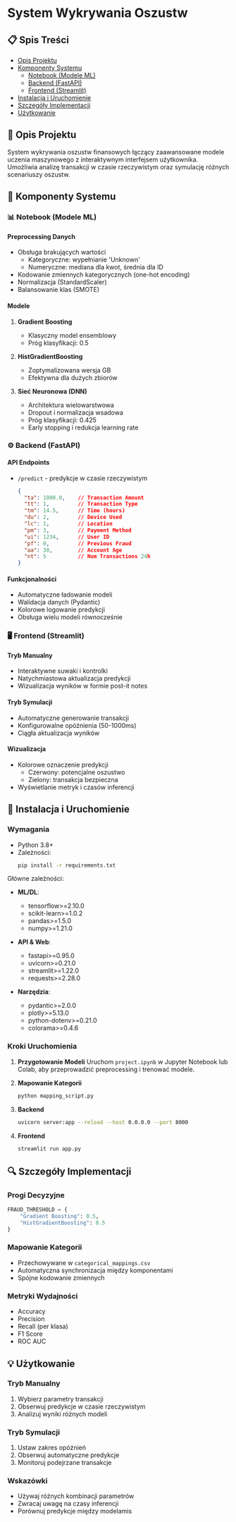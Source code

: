 # System Wykrywania Oszustw

## 📋 Spis Treści
- [Opis Projektu](#-opis-projektu)
- [Komponenty Systemu](#-komponenty-systemu)
  - [Notebook (Modele ML)](#-notebook-modele-ml)
  - [Backend (FastAPI)](#-backend-fastapi)
  - [Frontend (Streamlit)](#-frontend-streamlit)
- [Instalacja i Uruchomienie](#-instalacja-i-uruchomienie)
- [Szczegóły Implementacji](#-szczegóły-implementacji)
- [Użytkowanie](#-użytkowanie)

## 🎯 Opis Projektu
System wykrywania oszustw finansowych łączący zaawansowane modele uczenia maszynowego z interaktywnym interfejsem użytkownika. Umożliwia analizę transakcji w czasie rzeczywistym oraz symulację różnych scenariuszy oszustw.

## 🔧 Komponenty Systemu

### 📊 Notebook (Modele ML)
#### Preprocessing Danych
- Obsługa brakujących wartości
  - Kategoryczne: wypełnianie 'Unknown'
  - Numeryczne: mediana dla kwot, średnia dla ID
- Kodowanie zmiennych kategorycznych (one-hot encoding)
- Normalizacja (StandardScaler)
- Balansowanie klas (SMOTE)

#### Modele
1. **Gradient Boosting**
   - Klasyczny model ensemblowy
   - Próg klasyfikacji: 0.5

2. **HistGradientBoosting**
   - Zoptymalizowana wersja GB
   - Efektywna dla dużych zbiorów

3. **Sieć Neuronowa (DNN)**
   - Architektura wielowarstwowa
   - Dropout i normalizacja wsadowa
   - Próg klasyfikacji: 0.425
   - Early stopping i redukcja learning rate

### ⚙️ Backend (FastAPI)
#### API Endpoints
- `/predict` - predykcje w czasie rzeczywistym
  ```json
  {
    "ta": 1000.0,    // Transaction Amount
    "tt": 1,         // Transaction Type
    "tm": 14.5,      // Time (hours)
    "du": 2,         // Device Used
    "lc": 1,         // Location
    "pm": 3,         // Payment Method
    "ui": 1234,      // User ID
    "pf": 0,         // Previous Fraud
    "aa": 30,        // Account Age
    "nt": 5          // Num Transactions 24h
  }
  ```

#### Funkcjonalności
- Automatyczne ładowanie modeli
- Walidacja danych (Pydantic)
- Kolorowe logowanie predykcji
- Obsługa wielu modeli równocześnie

### 🖥️ Frontend (Streamlit)
#### Tryb Manualny
- Interaktywne suwaki i kontrolki
- Natychmiastowa aktualizacja predykcji
- Wizualizacja wyników w formie post-it notes

#### Tryb Symulacji
- Automatyczne generowanie transakcji
- Konfigurowalne opóźnienia (50-1000ms)
- Ciągła aktualizacja wyników

#### Wizualizacja
- Kolorowe oznaczenie predykcji
  - Czerwony: potencjalne oszustwo
  - Zielony: transakcja bezpieczna
- Wyświetlanie metryk i czasów inferencji

## 🚀 Instalacja i Uruchomienie

### Wymagania
- Python 3.8+
- Zależności:
  ```bash
  pip install -r requirements.txt
  ```

Główne zależności:
- **ML/DL**:
  - tensorflow>=2.10.0
  - scikit-learn>=1.0.2
  - pandas>=1.5.0
  - numpy>=1.21.0

- **API & Web**:
  - fastapi>=0.95.0
  - uvicorn>=0.21.0
  - streamlit>=1.22.0
  - requests>=2.28.0

- **Narzędzia**:
  - pydantic>=2.0.0
  - plotly>=5.13.0
  - python-dotenv>=0.21.0
  - colorama>=0.4.6

### Kroki Uruchomienia
1. **Przygotowanie Modeli**
   Uruchom `project.ipynb` w Jupyter Notebook lub Colab, aby przeprowadzić preprocessing i trenować modele.
   
2. **Mapowanie Kategorii**
   ```bash
   python mapping_script.py
   ```

2. **Backend**
   ```bash
   uvicorn server:app --reload --host 0.0.0.0 --port 8000
   ```

3. **Frontend**
   ```bash
   streamlit run app.py
   ```

## 🔍 Szczegóły Implementacji

### Progi Decyzyjne
```python
FRAUD_THRESHOLD = {
    "Gradient Boosting": 0.5,
    "HistGradientBoosting": 0.5
}
```

### Mapowanie Kategorii
- Przechowywane w `categorical_mappings.csv`
- Automatyczna synchronizacja między komponentami
- Spójne kodowanie zmiennych

### Metryki Wydajności
- Accuracy
- Precision
- Recall (per klasa)
- F1 Score
- ROC AUC

## 💡 Użytkowanie

### Tryb Manualny
1. Wybierz parametry transakcji
2. Obserwuj predykcje w czasie rzeczywistym
3. Analizuj wyniki różnych modeli

### Tryb Symulacji
1. Ustaw zakres opóźnień
2. Obserwuj automatyczne predykcje
3. Monitoruj podejrzane transakcje

### Wskazówki
- Używaj różnych kombinacji parametrów
- Zwracaj uwagę na czasy inferencji
- Porównuj predykcje między modelamis